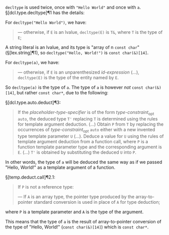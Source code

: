 `decltype` is used twice, once with `"Hello World"` and once with `a`. §[dcl.type.decltype]¶1 has the details:

For `decltype("Hello World")`, we have:

> — otherwise, if `E` is an lvalue, `decltype(E)` is `T&`, where `T` is the type of `E`;

A string literal is an lvalue, and its type is "array of n `const char`" (§[lex.string]¶1), so `decltype("Hello, World!")` is `const char(&)[14]`.

For `decltype(a)`, we have:

> — otherwise, if `E` is an unparenthesized *id-expression* (...), `decltype(E)` is the type of the entity named by `E`.

So `decltype(a)` is the type of `a`. The type of `a` is however *not* `const char(&)[14]`, but rather `const char*`, due to the following:

§[dcl.type.auto.deduct]¶3:

> If the *placeholder-type-specifier* is of the form *type-constraint*<sub>opt</sub> `auto`, the deduced type `T'` replacing `T` is determined using the rules for template argument deduction. (...) Obtain `P` from `T` by replacing the occurrences of *type-constraint*<sub>opt</sub> `auto` either with a new invented type template parameter `U` (...). Deduce a value for `U` using the rules of template argument deduction from a function call, where `P` is a function template parameter type and the corresponding argument is `E`. (...) `T'` is obtained by substituting the deduced `U` into `P`.

In other words, the type of `a` will be deduced the same way as if we passed "Hello, World!" as a template argument of a function.

§[temp.deduct.call]¶2.1:

> If `P` is not a reference type:
>
> — If `A` is an array type, the pointer type produced by the array-to-pointer standard conversion is used in place of `A` for type deduction;

where `P` is a template parameter and `A` is the type of the argument.

This means that the type of `a` is the result of array-to-pointer conversion of the type of "Hello, World!" (`const char(&)[14]`) which is `const char*`.